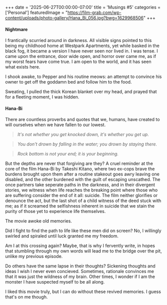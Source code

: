 +++
date = '2025-06-27T00:00:00-07:00'
title = 'Musings #5'
categories = ['Personal']
featuredImage = "https://film-grab.com/wp-content/uploads/photo-gallery/Hana_Bi_056.jpg?bwg=1629968506"
+++

#### Nightmare

I frantically scurried around in darkness. All visible signs pointed to this being my childhood home at Westpark Apartments, yet while basked in the black fog, it became a version I have never seen nor lived in. I was tense. I came upon the entrance, door wide open, and horror over came me, as if my worst fears have come true. I am open to the world, and it has seen what exists here. 

I shook awake, to Pepper and his routine meows: an attempt to convince his owner to get off the goddamn bed and follow him to the food.

Sweating, I pulled the thick Korean blanket over my head, and prayed that for a fleeting moment, I was hidden. 

#### Hana-Bi

There are countless proverbs and quotes that we, humans, have created to will ourselves when we have fallen to our lowest. 

> *It's not whether you get knocked down, it's whether you get up.*

> *You don't drown by falling in the water; you drown by staying there.*

> *Rock bottom is not your end; it is your beginning.*

But the depths are never that forgiving are they? A cruel reminder at the core of the film Hana-Bi by Takeshi Kitano, where two ex-cops brave the burdens brought upon them after a routine stakeout goes awry leaving one disabled, and the other burdened with the guilt of escaping unscathed. The once partners take seperate paths in the darkness, and in their divergent stories, we witness when life reaches the breaking point where those who are suffering consider the end of it all: suicide. The film neither glorifies or denounce the act, but the last shot of a child witness of the deed stuck with me; as if it screamed the selfishness inherent in suicide that we stain the purity of those yet to experience life themselves. 

The movie awoke old memories. 

Did I fight to find the path to life like these men did on screen? No, I willingly swirled and spiraled until luck granted me my freedom. 

Am I at this crossing again? Maybe, that is why I fervently write, in hopes that stumbling through my own words will lead me to the bridge over the pit, unlike my previous episode.

Do others have the same lapse in their thoughts? Sickening thoughts and ideas I wish I never even concieved. Sometimes, rationale convinces me that it was just the wildness of my brain. Other times, I wonder if I am the monster I have suspected myself to be all along. 

I liked this movie truly, but I can do without these revived memories. I guess that's on me though. 